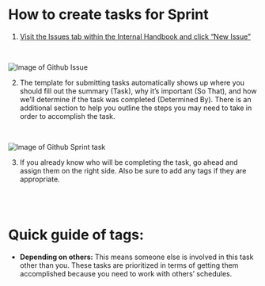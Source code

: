 # How to create tasks for Sprint

1. [Visit the Issues tab within the Internal Handbook and click “New Issue”](https://github.com/WalkthroughVR/InternalHandbook/issues)
<br>

![Image of Github Issue](http://i67.tinypic.com/24viqms.png)

2. The template for submitting tasks automatically shows up where you should fill out the summary (Task), why it’s important (So That), and how we’ll determine if the task was completed (Determined By). There is an additional section to help you outline the steps you may need to take in order to accomplish the task. 
<br>

![Image of Github Sprint task](http://i67.tinypic.com/k99a1c.png)

3. If you already know who will be completing the task, go ahead and assign them on the right side. Also be sure to add any tags if they are appropriate. 

<br><Br>


# Quick guide of tags:

- **Depending on others:** This means someone else is involved in this task other than you. These tasks are prioritized in terms of getting them accomplished because you need to work with others’ schedules. 
